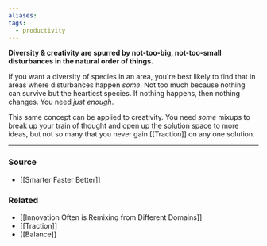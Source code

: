 ```yaml
---
aliases: 
tags:
  - productivity
---
```

**Diversity & creativity are spurred by not-too-big, not-too-small disturbances in the natural order of things.**

If you want a diversity of species in an area, you're best likely to find that in areas where disturbances happen *some*. Not too much because nothing can survive but the heartiest species. If nothing happens, then nothing changes. You need *just enough*. 

This same concept can be applied to creativity. You need *some* mixups to break up your train of thought and open up the solution space to more ideas, but not so many that you never gain [[Traction]] on any one solution.

---

### Source
- [[Smarter Faster Better]]

### Related
- [[Innovation Often is Remixing from Different Domains]] 
- [[Traction]]
- [[Balance]]